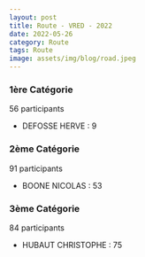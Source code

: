 ```yaml
---
layout: post
title: Route - VRED - 2022
date: 2022-05-26
category: Route
tags: Route
image: assets/img/blog/road.jpeg
---
```


### 1ère Catégorie
56 participants
- DEFOSSE HERVE : 9

### 2ème Catégorie
91 participants
- BOONE NICOLAS : 53

### 3ème Catégorie
84 participants
- HUBAUT CHRISTOPHE : 75
